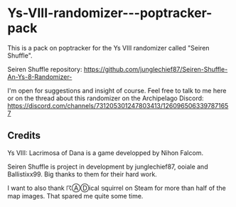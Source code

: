 # Ys-VIII-randomizer---poptracker-pack
This is a pack on poptracker for the Ys VIII randomizer called "Seiren Shuffle".

Seiren Shuffle repository: https://github.com/junglechief87/Seiren-Shuffle-An-Ys-8-Randomizer-

I'm open for suggestions and insight of course. Feel free to talk to me here or on the thread about this randomizer on the Archipelago Discord: https://discord.com/channels/731205301247803413/1260965063397871657


## Credits

Ys VIII: Lacrimosa of Dana is a game developped by Nihon Falcom.

Seiren Shuffle is project in development by junglechief87, ooiale and Ballistixx99. Big thanks to them for their hard work.

I want to also thank ☈ⒶⒹical ടquirrel on Steam for more than half of the map images. That spared me quite some time.
